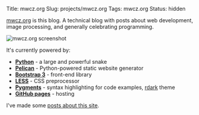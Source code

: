 Title: mwcz.org
Slug: projects/mwcz.org
Tags: mwcz.org
Status: hidden

[mwcz.org][9] is this blog.  A technical blog with posts about web development,
image processing, and generally celebrating programming.

![mwcz.org screenshot]({filename}/static/images/projects/screenshot_mwcz.png "mwcz.org screenshot")

It's currently powered by:

 - **[Python][2]** - a large and powerful snake
 - **[Pelican][3]** - Python-powered static website generator
 - **[Bootstrap 3][4]** - front-end library
 - **[LESS][5]** - CSS preprocessor
 - **[Pygments][6]** - syntax highlighting for code examples, [rdark][8] theme
 - **[GitHub pages][7]** - hosting

I've made some [posts about this site][1].

[1]: /tag/mwczorg/ "Posts about mwcz.org"
[2]: http://python.org/ "Python website"
[3]: http://blog.getpelican.com/ "Pelican website"
[4]: http://getbootstrap.com/ "Bootstrap website"
[5]: http://lesscss.org/ "LESS css preprocessor website"
[6]: https://github.com/trevorturk/pygments "Pygments website"
[7]: http://pages.github.com/ "GitHub pages website"
[8]: https://github.com/uraimo/pygments-vimstyles "Pygments vimstyles"
[9]: / "mwcz.org"
